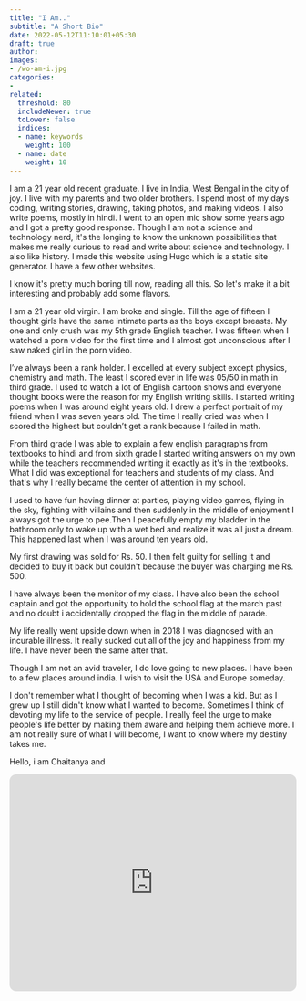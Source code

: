 ```yaml
---
title: "I Am.."
subtitle: "A Short Bio"
date: 2022-05-12T11:10:01+05:30
draft: true
author:
images:
- /wo-am-i.jpg
categories:
-
related:
  threshold: 80
  includeNewer: true
  toLower: false
  indices:
  - name: keywords
    weight: 100
  - name: date
    weight: 10
---
```


I am a 21 year old recent graduate. I live in India, West Bengal in the city of joy. I live with my parents and two older brothers. I spend most of my days coding, writing stories, drawing, taking photos, and making videos. I also write poems, mostly in hindi. I went to an open mic show some years ago and I got a pretty good response. Though I am not a science and technology nerd, it's the longing to know the unknown possibilities that makes me really curious to read and write about science and technology. I also like history. I made this website using Hugo which is a static site generator. I have a few other websites.

I know it's pretty much boring till now, reading all this. So let's make it a bit interesting and probably add some flavors.

I am a 21 year old virgin. I am broke and single. Till the age of fifteen I thought girls have the same intimate parts as the boys except breasts. My one and only crush was my 5th grade English teacher. I was fifteen when I watched a porn video for the first time and I almost got unconscious after I saw naked girl in the porn video. 

I’ve always been a rank holder. I excelled at every subject except physics, chemistry and math. The least I scored ever in life was 05/50 in math in third grade. I used to watch a lot of English cartoon shows and everyone thought books were the reason for my English writing skills. I started writing poems when I was around eight years old. I drew a perfect portrait of my friend when I was seven years old. The time I really cried was when I scored the highest but couldn’t get a rank because I failed in math.

From third grade I was able to explain a few english paragraphs from textbooks to hindi and from sixth grade I started writing answers on my own while the teachers recommended writing it exactly as it's in the textbooks. What I did was exceptional for teachers and students of my class. And that's why I really became the center of attention in my school.

I used to have fun having dinner at parties, playing video games, flying in the sky, fighting with villains and then suddenly in the middle of enjoyment I always got the urge to pee.Then I peacefully empty my bladder in the bathroom only to wake up with a wet bed and realize it was all just a dream. This happened last when I was around ten years old.

My first drawing was sold for Rs. 50. I then felt guilty for selling it and decided to buy it back but couldn't because the buyer was charging me Rs. 500.

I have always been the monitor of my class. I have also been the school captain and got the opportunity to hold the school flag at the march past and no doubt i accidentally dropped the flag in the middle of parade.

My life really went upside down when in 2018 I was diagnosed with an incurable illness. It really sucked out all of the joy and happiness from my life. I have never been the same after that.

Though I am not an avid traveler, I do love going to new places. I have been to a few places around india. I wish to visit the USA and Europe someday. 

I don't remember what I thought of becoming when I was a kid. But as I grew up I still didn't know what I wanted to become. Sometimes I think of devoting my life to the service of people. I really feel the urge to make people's life better by making them aware and helping them achieve more. I am not really sure of what I will become, I want to know where my destiny takes me. 

Hello, i am Chaitanya and



<iframe style="border-radius:12px" src="https://open.spotify.com/embed/track/2hhFpD32iXUd4GaCu6T4wn?utm_source=generator" width="100%" height="380" frameBorder="0" allowfullscreen="" allow="autoplay; clipboard-write; encrypted-media; fullscreen; picture-in-picture"></iframe>

